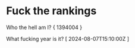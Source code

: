 # Fuck the rankings

Who the hell am I?
{ 1394004 }

What fucking year is it?
[ 2024-08-07T15:10:00Z ]
